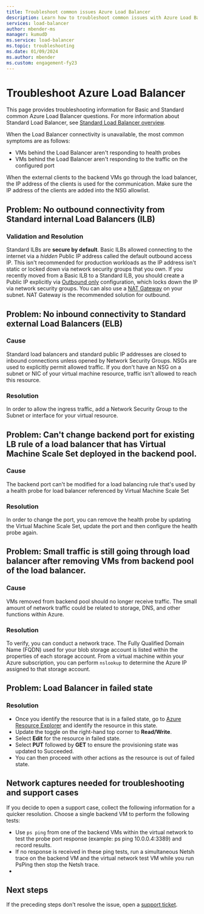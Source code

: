 ```yaml
---
title: Troubleshoot common issues Azure Load Balancer
description: Learn how to troubleshoot common issues with Azure Load Balancer.
services: load-balancer
author: mbender-ms
manager: kumudD
ms.service: load-balancer
ms.topic: troubleshooting
ms.date: 01/09/2024
ms.author: mbender
ms.custom: engagement-fy23
---
```


# Troubleshoot Azure Load Balancer

This page provides troubleshooting information for Basic and Standard common Azure Load Balancer questions. For more information about Standard Load Balancer, see [Standard Load Balancer overview](load-balancer-standard-diagnostics.md).

When the Load Balancer connectivity is unavailable, the most common symptoms are as follows:

- VMs behind the Load Balancer aren't responding to health probes 
- VMs behind the Load Balancer aren't responding to the traffic on the configured port

When the external clients to the backend VMs go through the load balancer, the IP address of the clients is used for the communication. Make sure the IP address of the clients are added into the NSG allowlist.

## Problem: No outbound connectivity from Standard internal Load Balancers (ILB)

### Validation and Resolution

Standard ILBs are **secure by default**. Basic ILBs allowed connecting to the internet via a *hidden* Public IP address called the default outbound access IP. This isn't recommended for production workloads as the IP address isn't static or locked down via network security groups that you own. If you recently moved from a Basic ILB to a Standard ILB, you should create a Public IP explicitly via [Outbound only](egress-only.md) configuration, which locks down the IP via network security groups. You can also use a [NAT Gateway](../virtual-network/nat-gateway/nat-overview.md) on your subnet. NAT Gateway is the recommended solution for outbound.

## Problem: No inbound connectivity to Standard external Load Balancers (ELB)

### Cause
Standard load balancers and standard public IP addresses are closed to inbound connections unless opened by Network Security Groups. NSGs are used to explicitly permit allowed traffic. If you don't have an NSG on a subnet or NIC of your virtual machine resource, traffic isn't allowed to reach this resource.

### Resolution
In order to allow the ingress traffic, add a Network Security Group to the Subnet or interface for your virtual resource.

## Problem: Can't change backend port for existing LB rule of a load balancer that has Virtual Machine Scale Set deployed in the backend pool.

### Cause
The backend port can't be modified for a load balancing rule that's used by a health probe for load balancer referenced by Virtual Machine Scale Set

### Resolution
In order to change the port, you can remove the health probe by updating the Virtual Machine Scale Set, update the port and then configure the health probe again.

## Problem: Small traffic is still going through load balancer after removing VMs from backend pool of the load balancer.

### Cause 
VMs removed from backend pool should no longer receive traffic. The small amount of network traffic could be related to storage, DNS, and other functions within Azure.

### Resolution
To verify, you can conduct a network trace. The Fully Qualified Domain Name (FQDN) used for your blob storage account is listed within the properties of each storage account.  From a virtual machine within your Azure subscription, you can perform `nslookup` to determine the Azure IP assigned to that storage account.

## Problem: Load Balancer in failed state

### Resolution
- Once you identify the resource that is in a failed state, go to [Azure Resource Explorer](https://resources.azure.com/) and identify the resource in this state.
- Update the toggle on the right-hand top corner to **Read/Write**.
- Select **Edit** for the resource in failed state.
- Select **PUT** followed by **GET** to ensure the provisioning state was updated to Succeeded.
- You can then proceed with other actions as the resource is out of failed state.

## Network captures needed for troubleshooting and support cases

If you decide to open a support case, collect the following information for a quicker resolution. Choose a single backend VM to perform the following tests:

- Use `ps ping` from one of the backend VMs within the virtual network to test the probe port response (example: ps ping 10.0.0.4:3389) and record results. 
- If no response is received in these ping tests, run a simultaneous Netsh trace on the backend VM and the virtual network test VM while you run PsPing then stop the Netsh trace.
- 
## Next steps

If the preceding steps don't resolve the issue, open a [support ticket](https://azure.microsoft.com/support/options/).
